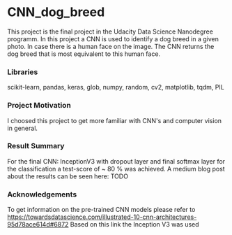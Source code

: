 # CNN_dog_breed
This project is the final project in the Udacity Data Science Nanodegree programm. In this project a CNN is used to identify a dog breed in a given photo. In case there is a human face on the image. The CNN returns the dog breed that is most equivalent to this human face.

### Libraries
scikit-learn, pandas, keras, glob, numpy, random, cv2, matplotlib, tqdm, PIL

### Project Motivation
I choosed this project to get more familiar with CNN's and computer vision in general.

### Result Summary
For the final CNN: InceptionV3 with dropout layer and final softmax layer for the classification a test-score of ~ 80 % was achieved.
A medium blog post about the results can be seen here: TODO

### Acknowledgements
To get information on the pre-trained CNN models please refer to  https://towardsdatascience.com/illustrated-10-cnn-architectures-95d78ace614d#6872
Based on this link the Inception V3 was used


